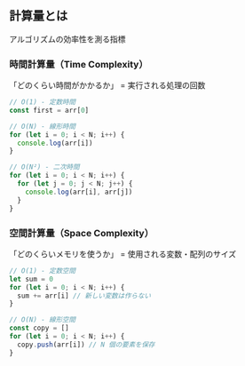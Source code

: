 ## 計算量とは

アルゴリズムの効率性を測る指標

### 時間計算量（Time Complexity）

「どのくらい時間がかかるか」 = 実行される処理の回数

```typescript
// O(1) - 定数時間
const first = arr[0]

// O(N) - 線形時間
for (let i = 0; i < N; i++) {
  console.log(arr[i])
}

// O(N²) - 二次時間
for (let i = 0; i < N; i++) {
  for (let j = 0; j < N; j++) {
    console.log(arr[i], arr[j])
  }
}
```

### 空間計算量（Space Complexity）

「どのくらいメモリを使うか」 = 使用される変数・配列のサイズ

```typescript
// O(1) - 定数空間
let sum = 0
for (let i = 0; i < N; i++) {
  sum += arr[i] // 新しい変数は作らない
}

// O(N) - 線形空間
const copy = []
for (let i = 0; i < N; i++) {
  copy.push(arr[i]) // N 個の要素を保存
}
```
